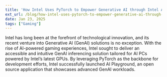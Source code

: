```yaml
---
title: 'How Intel Uses PyTorch to Empower Generative AI through Intel Arc GPUs'
ext_url: /blog/how-intel-uses-pytorch-to-empower-generative-ai-through-intel-arc-gpus/
date: Jan 23, 2025
tags: ["Gaming"]
---
```

Intel has long been at the forefront of technological innovation, and its recent venture into Generative AI (GenAI) solutions is no exception. With the rise of AI-powered gaming experiences, Intel sought to deliver an accessible and intuitive GenAI inferencing solution tailored for AI PCs powered by Intel’s latest GPUs. By leveraging PyTorch as the backbone for development efforts, Intel successfully launched AI Playground, an open source application that showcases advanced GenAI workloads.

